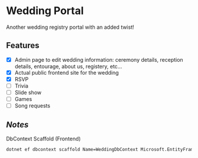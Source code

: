 # Wedding Portal
Another wedding registry portal with an added twist!

## Features
- [x] Admin page to edit wedding information: ceremony details, reception details, entourage, about us, registery, etc...
- [x] Actual public frontend site for the wedding
- [x] RSVP
- [ ] Trivia
- [ ] Slide show
- [ ] Games
- [ ] Song requests

## _Notes_

DbContext Scaffold (Frontend)
```bash
dotnet ef dbcontext scaffold Name=WeddingDbContext Microsoft.EntityFrameworkCore.SqlServer -c WeddingDbContext --context-dir ./Persistance -o ./Persistance/Entities -t Weddings -t Entourages -t Guests -t GuestGroups -t Photos -t SongRequests -t FoodItems -t FoodTypes -t Schedules --force
```